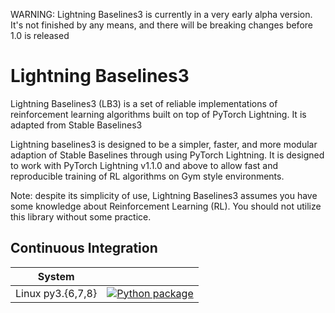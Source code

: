 WARNING: Lightning Baselines3 is currently in a very early alpha version. It's not finished by any means, and there will be breaking changes before 1.0 is released
# Lightning Baselines3

Lightning Baselines3 (LB3) is a set of reliable implementations of reinforcement learning algorithms built on top of PyTorch Lightning. It is adapted from Stable Baselines3

Lightning baselines3 is designed to be a simpler, faster, and more modular adaption of Stable Baselines through using PyTorch Lightning. It is designed to work with PyTorch Lightning v1.1.0 and above to allow fast and reproducible training of RL algorithms on Gym style environments.

Note: despite its simplicity of use, Lightning Baselines3 assumes you have some knowledge about Reinforcement Learning (RL). You should not utilize this library without some practice.

## Continuous Integration
<center>

| System | |
| :---: | :---: |
| Linux py3.{6,7,8} | [![Python package](https://github.com/HenryJia/lightning-baselines3/workflows/Python%20package/badge.svg?branch=master&event=push)](https://github.com/HenryJia/lightning-baselines3/actions?query=workflow%3A%22Python+package%22) |


